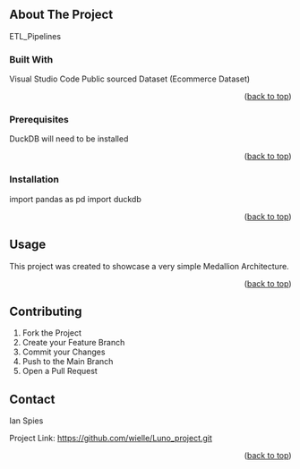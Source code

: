 ## About The Project

ETL_Pipelines

### Built With
Visual Studio Code
Public sourced Dataset (Ecommerce Dataset)
<p align="right">(<a href="#readme-top">back to top</a>)</p>


### Prerequisites

DuckDB will need to be installed

<p align="right">(<a href="#readme-top">back to top</a>)</p>


### Installation

import pandas as pd
import duckdb

<p align="right">(<a href="#readme-top">back to top</a>)</p>


## Usage

This project was created to showcase a very simple Medallion Architecture.

<p align="right">(<a href="#readme-top">back to top</a>)</p>


## Contributing

1. Fork the Project
2. Create your Feature Branch 
3. Commit your Changes
4. Push to the Main Branch 
5. Open a Pull Request


## Contact

Ian Spies 

Project Link: https://github.com/wielle/Luno_project.git


<p align="right">(<a href="#readme-top">back to top</a>)</p>


